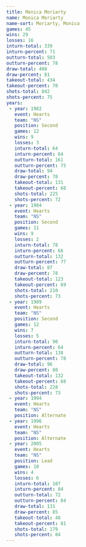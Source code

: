 ```yaml
---
title: Monica Moriarty
name: Monica Moriarty
name-sort: Moriarty, Monica
games: 45
wins: 29
losses: 16
inturn-total: 339
inturn-percent: 71
outturn-total: 503
outturn-percent: 78
draw-total: 408
draw-percent: 81
takeout-total: 434
takeout-percent: 70
shots-total: 842
shots-percent: 75
years:
 - year: 1982
   event: Hearts
   team: "NS"
   position: Second
   games: 12
   wins: 9
   losses: 3
   inturn-total: 64
   inturn-percent: 64
   outturn-total: 161
   outturn-percent: 75
   draw-total: 94
   draw-percent: 78
   takeout-total: 131
   takeout-percent: 68
   shots-total: 225
   shots-percent: 72
 - year: 1984
   event: Hearts
   team: "NS"
   position: Second
   games: 11
   wins: 9
   losses: 2
   inturn-total: 78
   inturn-percent: 66
   outturn-total: 132
   outturn-percent: 77
   draw-total: 87
   draw-percent: 78
   takeout-total: 123
   takeout-percent: 69
   shots-total: 210
   shots-percent: 73
 - year: 1989
   event: Hearts
   team: "NS"
   position: Second
   games: 12
   wins: 7
   losses: 5
   inturn-total: 90
   inturn-percent: 64
   outturn-total: 138
   outturn-percent: 78
   draw-total: 96
   draw-percent: 80
   takeout-total: 132
   takeout-percent: 68
   shots-total: 228
   shots-percent: 73
 - year: 1994
   event: Hearts
   team: "NS"
   position: Alternate
 - year: 1996
   event: Hearts
   team: "NS"
   position: Alternate
 - year: 2005
   event: Hearts
   team: "NS"
   position: Lead
   games: 10
   wins: 4
   losses: 6
   inturn-total: 107
   inturn-percent: 84
   outturn-total: 72
   outturn-percent: 84
   draw-total: 131
   draw-percent: 85
   takeout-total: 48
   takeout-percent: 81
   shots-total: 179
   shots-percent: 84
---
```

